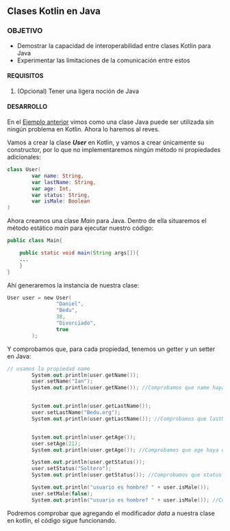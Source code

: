 ## Clases Kotlin en Java

### OBJETIVO

- Demostrar la capacidad de interoperabilidad entre clases Kotlin para Java
- Experimentar las limitaciones de la comunicación entre estos

#### REQUISITOS

1. (Opcional) Tener una ligera noción de Java

#### DESARROLLO

En el [Ejemplo anterior](../Ejemplo-01) vimos como una clase Java puede ser utilizada sin ningún problema en Kotlin. Ahora lo haremos al reves.

Vamos a crear la clase ***User*** en Kotlin, y vamos a crear únicamente su constructor, por lo que no implementaremos ningún método ni propiedades adicionales:

```kotlin
class User(
        var name: String,
        var lastName: String,
        var age: Int,
        var status: String,
        var isMale: Boolean
)
```

Ahora creamos una clase *Main* para Java. Dentro de ella situaremos el método estático *main* para ejecutar nuestro código:

```java
public class Main{

    public static void main(String args[]){
    ...
    }
}
```
Ahí generaremos la instancia de nuestra clase:

```kotlin
User user = new User(
                "Daniel",
                "Bedu",
                38,
                "Divorciado",
                true
        );
```

Y comprobamos que, para cada propiedad, tenemos un getter y un setter en Java:

```kotlin
// usamos la propiedad name
        System.out.println(user.getName());
        user.setName("Ian");
        System.out.println(user.getName()); //Comprobamos que name haya cambiado


        System.out.println(user.getLastName());
        user.setLastName("Bedu.org");
        System.out.println(user.getLastName()); //Comprobamos que lastName haya cambiado


        System.out.println(user.getAge());
        user.setAge(21);
        System.out.println(user.getAge()); //Comprobamos que age haya cambiado

        System.out.println(user.getStatus());
        user.setStatus("Soltero");
        System.out.println(user.getStatus()); //Comprobamos que status haya cambiado

        System.out.println("usuario es hombre? " + user.isMale());
        user.setMale(false);
        System.out.println("usuario es hombre? " + user.isMale()); //Comprobamos que status haya cambiado
```

Podremos comprobar que agregando el modificador *data* a nuestra clase en kotlin, el código sigue funcionando.
